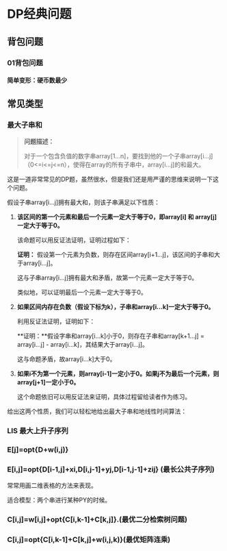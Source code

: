 # DP经典问题

## 背包问题

### 01背包问题



#### 简单变形：硬币数最少



## 常见类型

### 最大子串和

> **问题描述：**
>
> 对于一个包含负值的数字串array[1...n]，要找到他的一个子串array[i...j]（0<=i<=j<=n），使得在array的所有子串中，array[i...j]的和最大。

这是一道非常常见的DP题，虽然很水，但是我们还是用严谨的思维来说明一下这个问题。

假设子串array[i...j]拥有最大和，则该子串满足以下性质：

1. **该区间的第一个元素和最后一个元素一定大于等于0，即array[i] 和 array[j] 一定大于等于0。** 

   该命题可以用反证法证明，证明过程如下：

   **证明：** 假设第一个元素为负数，则存在区间array[i+1...j]，该区间的子串和大于array[i...j]。

   这与子串array[i...j]拥有最大和矛盾，故第一个元素一定大于等于0。

   类似地，可以证明最后一个元素一定大于等于0。

2. **如果区间内存在负数（假设下标为k），子串和array[i...k]一定大于等于0。**

   利用反证法证明，证明如下：

   **证明：**假设字串和array[i...k]小于0，则存在子串和array[k+1...j] = array[i...j] - array[i...k]，其结果大于array[i...j]。

   这与命题矛盾，故array[i...k]大于0。

3. **如果i不为第一个元素，则array[i-1]一定小于0。如果j不为最后一个元素，则array[j+1]一定小于0。**

   这个命题依旧可以用反证法来证明，具体过程留给读者作为练习。

给出这两个性质，我们可以轻松地给出最大子串和地线性时间算法：



### LIS 最大上升子序列



### E[j]=opt{D+w(i,j)}



### E[i,j]=opt{D[i-1,j]+xi,D[i,j-1]+yj,D[i-1,j-1]+zij} (最长公共子序列)



常常用画二维表格的方法来表现。



适合模型：两个串进行某种PY的时候。

### C[i,j]=w[i,j]+opt{C[i,k-1]+C[k,j]}.(最优二分检索树问题)





### C[i,j]=opt{C[i,k-1]+C[k,j]+w(i,j,k)}(最优矩阵连乘)



